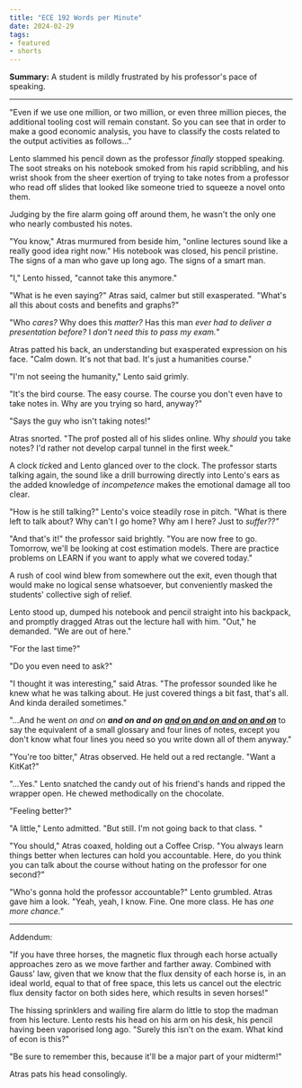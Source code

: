 ```yaml
---
title: "ECE 192 Words per Minute"
date: 2024-02-29
tags:
- featured
- shorts
---
```


**Summary:** A student is mildly frustrated by his professor's pace of speaking.

<!-- more -->

---

"Even if we use one million, or two million, or even three million pieces, the additional tooling cost will remain constant. So you can see that in order to make a good economic analysis, you have to classify the costs related to the output activities as follows…"

Lento slammed his pencil down as the professor *finally* stopped speaking. The soot streaks on his notebook smoked from his rapid scribbling, and his wrist shook from the sheer exertion of trying to take notes from a professor who read off slides that looked like someone tried to squeeze a novel onto them.

Judging by the fire alarm going off around them, he wasn't the only one who nearly combusted his notes.

"You know," Atras murmured from beside him, "online lectures sound like a really good idea right now." His notebook was closed, his pencil pristine. The signs of a man who gave up long ago. The signs of a smart man.

"I," Lento hissed, "cannot take this anymore."

"What is he even saying?" Atras said, calmer but still exasperated. "What's all this about costs and benefits and graphs?"

"Who *cares?* Why does this *matter?* Has this man *ever had to deliver a presentation before?* I *don't need this to pass my exam.*"

Atras patted his back, an understanding but exasperated expression on his face. "Calm down. It's not that bad. It's just a humanities course."

"I'm not seeing the humanity," Lento said grimly.

"It's the bird course. The easy course. The course you don't even have to take notes in. Why are you trying so hard, anyway?"

"Says the guy who isn't taking notes!"

Atras snorted. "The prof posted all of his slides online. Why *should* you take notes? I'd rather not develop carpal tunnel in the first week."

A clock *tick*ed and Lento glanced over to the clock. The professor starts talking again, the sound like a drill burrowing directly into Lento's ears as the added knowledge of *incompetence* makes the emotional damage all too clear.

"How is he still talking?" Lento's voice steadily rose in pitch. "What is there left to talk about? Why can't I go home? Why am I here? Just to *suffer??"*

"And that's it!" the professor said brightly. "You are now free to go. Tomorrow, we'll be looking at cost estimation models. There are practice problems on LEARN if you want to apply what we covered today."

A rush of cool wind blew from somewhere out the exit, even though that would make no logical sense whatsoever, but conveniently masked the students' collective sigh of relief.

Lento stood up, dumped his notebook and pencil straight into his backpack, and promptly dragged Atras out the lecture hall with him. "Out," he demanded. "We are out of here."

"For the last time?"

"Do you even need to ask?"

"I thought it was interesting," said Atras. "The professor sounded like he knew what he was talking about. He just covered things a bit fast, that's all. And kinda derailed sometimes."

"…And he went *on and on* ***and on and on*** <u>***and on and on*** <span class="text-xl">***and on and on***<span></u> to say the equivalent of a small glossary and four lines of notes, except you don't know what four lines you need so you write down all of them anyway."

"You're too bitter," Atras observed. He held out a red rectangle. "Want a KitKat?"

"…Yes." Lento snatched the candy out of his friend's hands and ripped the wrapper open. He chewed methodically on the chocolate.

"Feeling better?"

"A little," Lento admitted. "But still. I'm not going back to that class. "

"You should," Atras coaxed, holding out a Coffee Crisp. "You always learn things better when lectures can hold you accountable. Here, do you think you can talk about the course without hating on the professor for one second?"

"Who's gonna hold the professor accountable?" Lento grumbled. Atras gave him a look. "Yeah, yeah, I know. Fine. One more class. He has *one more chance."*

---

Addendum:

"If you have three horses, the magnetic flux through each horse actually approaches zero as we move farther and farther away. Combined with Gauss' law, given that we know that the flux density of each horse is, in an ideal world, equal to that of free space, this lets us cancel out the electric flux density factor on both sides here, which results in seven horses!"

The hissing sprinklers and wailing fire alarm do little to stop the madman from his lecture. Lento rests his head on his arm on his desk, his pencil having been vaporised long ago. "Surely this isn't on the exam. What kind of econ is this?"

"Be sure to remember this, because it'll be a major part of your midterm!"

Atras pats his head consolingly.